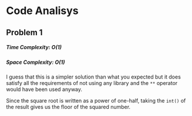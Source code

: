 # Code Analisys

## Problem 1
##### Time Complexity: O(1)
##### Space Complexity: O(1)

I guess that this is a simpler solution than what you expected but it does satisfy all the requirements of not using any library and the `**` operator would have been used anyway.

Since the square root is written as a power of one-half, taking the `int()` of the result gives us the floor of the squared number.